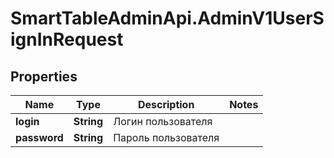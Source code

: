 # SmartTableAdminApi.AdminV1UserSignInRequest

## Properties

Name | Type | Description | Notes
------------ | ------------- | ------------- | -------------
**login** | **String** | Логин пользователя | 
**password** | **String** | Пароль пользователя | 


